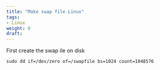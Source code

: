 ```yaml
---
title: "Make swap file Linux"
tags:
- Linux
weight: 0
draft: 
---
```


First create the swap ile on disk
```
sudo dd if=/dev/zero of=/swapfile bs=1024 count=1048576
```